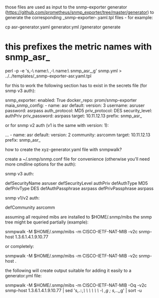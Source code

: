 those files are used as input to the snmp-exporter generator (https://github.com/prometheus/snmp_exporter/tree/master/generator) to generate the corresponding _snmp-exporter-<module-name>.yaml.tpl files - for example:

cp asr-generator.yaml generator.yml
<path-to-generator>/generator generate
# this prefixes the metric names with snmp_asr_
perl -p -e 's,-\ name:\ ,-\ name:\ snmp_asr_,g' snmp.yml > ../../templates/_snmp-exporter-asr.yaml.tpl

for this to work the following section has to exist in the secrets file (for snmp v3 auth):

snmp_exporter:
  enabled: True
  docker_repo: prom/snmp-exporter
  maia_snmp_config:
    - name: asr
      default:
      version: 3
      username: asruser
      password: asrpass
      auth_protocol: MD5
      priv_protocol: DES
      security_level: authPriv
      priv_password: asrpass
      target: 10.11.12.13
      prefix: snmp_asr_

or for snmp v2 auth (v1 is the same with version: 1):

...
    - name: asr
      default:
      version: 2
      community: asrcomm
      target: 10.11.12.13
      prefix: snmp_asr_

how to create the xyz-generator.yaml file with snmpwalk?

create a ~/.snmp/snmp.conf file for convenience (otherwise you'll need more cmdline options for the auth):

snmp v3 auth:

defSecurityName asruser
defSecurityLevel authPriv
defAuthType MD5
defPrivType DES
defAuthPassphrase asrpass
defPrivPassphrase asrpass

snmp v1/v2 auth:

defCommunity asrcomm

assuming all required mibs are installed to $HOME/.snmp/mibs the snmp tree might be queried partially (example):

snmpwalk -M $HOME/.snmp/mibs -m CISCO-IETF-NAT-MIB -v2c snmp-host 1.3.6.1.4.1.9.10.77

or completely:

snmpwalk -M $HOME/.snmp/mibs -m CISCO-IETF-NAT-MIB -v2c snmp-host .

the following will create output suitable for adding it easily to a generator.yml file:

snmpwalk -M $HOME/.snmp/mibs -m CISCO-IETF-NAT-MIB -Oq -v2c snmp-host 1.3.6.1.4.1.9.10.77 | sed 's,.*::,\ \ \ \ \ \ -\ ,g ; s,\..*,,g' | sort -u
